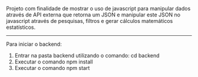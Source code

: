 Projeto com finalidade de mostrar o uso de javascript para manipular dados através de API externa que retorna um JSON e manipular este JSON no javascript através de pesquisas, filtros e gerar cálculos matemáticos estatísticos.

-----------------------------------------------------


Para iniciar o backend:

1) Entrar na pasta backend utilizando o comando: cd backend
2) Executar o comando npm install
3) Executar o comando npm start


